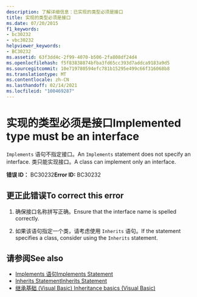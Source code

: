 ```yaml
---
description: 了解详细信息：已实现的类型必须是接口
title: 实现的类型必须是接口
ms.date: 07/20/2015
f1_keywords:
- bc30232
- vbc30232
helpviewer_keywords:
- BC30232
ms.assetid: 63f3dd4c-2f99-4070-b506-2fa808df24d4
ms.openlocfilehash: f5f83838874bfba3fd65cc393d7addca9183a9d5
ms.sourcegitcommit: 10e719780594efc781b15295e499c66f316068b8
ms.translationtype: MT
ms.contentlocale: zh-CN
ms.lasthandoff: 02/14/2021
ms.locfileid: "100469287"
---
```

# <a name="implemented-type-must-be-an-interface"></a><span data-ttu-id="55562-103">实现的类型必须是接口</span><span class="sxs-lookup"><span data-stu-id="55562-103">Implemented type must be an interface</span></span>

<span data-ttu-id="55562-104">`Implements` 语句不指定接口。</span><span class="sxs-lookup"><span data-stu-id="55562-104">An `Implements` statement does not specify an interface.</span></span> <span data-ttu-id="55562-105">类只能实现接口。</span><span class="sxs-lookup"><span data-stu-id="55562-105">A class can implement only an interface.</span></span>  
  
 <span data-ttu-id="55562-106">**错误 ID：** BC30232</span><span class="sxs-lookup"><span data-stu-id="55562-106">**Error ID:** BC30232</span></span>  
  
## <a name="to-correct-this-error"></a><span data-ttu-id="55562-107">更正此错误</span><span class="sxs-lookup"><span data-stu-id="55562-107">To correct this error</span></span>  
  
1. <span data-ttu-id="55562-108">确保接口名称拼写正确。</span><span class="sxs-lookup"><span data-stu-id="55562-108">Ensure that the interface name is spelled correctly.</span></span>  
  
2. <span data-ttu-id="55562-109">如果该语句指定一个类，请考虑使用 `Inherits` 语句。</span><span class="sxs-lookup"><span data-stu-id="55562-109">If the statement specifies a class, consider using the `Inherits` statement.</span></span>  
  
## <a name="see-also"></a><span data-ttu-id="55562-110">请参阅</span><span class="sxs-lookup"><span data-stu-id="55562-110">See also</span></span>

- [<span data-ttu-id="55562-111">Implements 语句</span><span class="sxs-lookup"><span data-stu-id="55562-111">Implements Statement</span></span>](../language-reference/statements/implements-statement.md)
- [<span data-ttu-id="55562-112">Inherits Statement</span><span class="sxs-lookup"><span data-stu-id="55562-112">Inherits Statement</span></span>](../language-reference/statements/inherits-statement.md)
- [<span data-ttu-id="55562-113">继承基础 (Visual Basic) </span><span class="sxs-lookup"><span data-stu-id="55562-113">Inheritance basics (Visual Basic)</span></span>](../programming-guide/language-features/objects-and-classes/inheritance-basics.md)
